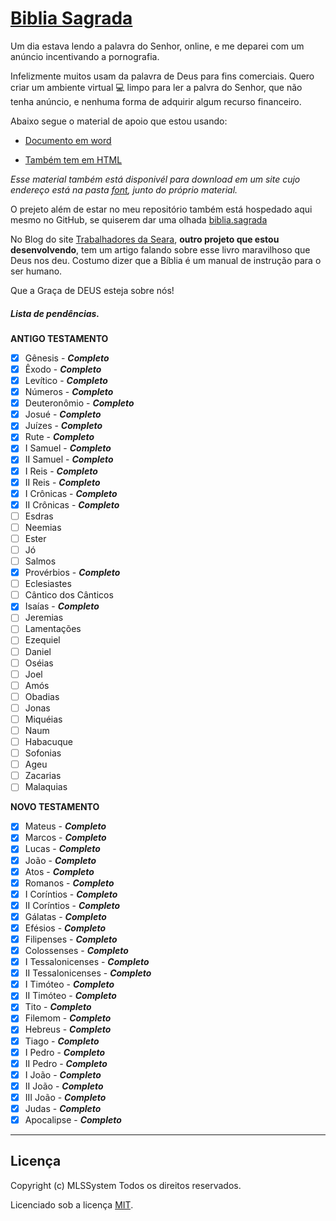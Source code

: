 # [Biblia Sagrada](https://mlssystem.github.io/biblia.sagrada)

Um dia estava lendo a palavra do Senhor, online, e me deparei com um anúncio incentivando a pornografia. 

Infelizmente muitos usam da palavra de Deus para fins comerciais. Quero criar um ambiente virtual :computer: limpo para ler a palvra do Senhor, que não tenha anúncio, e nenhuma forma de adquirir algum recurso financeiro. 

Abaixo segue o material de apoio que estou usando:

* [Documento em word](https://github.com/mlssystem/biblia.sagrada/tree/master/font)

* [Também tem em HTML](https://github.com/mlssystem/biblia.sagrada/tree/master/font)

_Esse material também está disponivél para download em um site cujo endereço está na pasta [font](https://github.com/mlssystem/biblia.sagrada/tree/master/font), junto do próprio material._

O prejeto além de estar no meu repositório também está hospedado aqui mesmo no GitHub, se quiserem dar uma olhada [biblia.sagrada](https://mlssystem.github.io/biblia.sagrada/)

No Blog do site [Trabalhadores da Seara](https://mlssystem.github.io/trabalhadoresdaseara/biblia-sagrada.html#), **outro projeto que estou desenvolvendo**, tem um artigo falando sobre esse livro maravilhoso que Deus nos deu. Costumo dizer que a Bíblia é um manual de instrução para o ser humano.

Que a Graça de DEUS esteja sobre nós!

##### Lista de pendências.

**ANTIGO TESTAMENTO**

- [x] Gênesis - __*Completo*__
- [x] Êxodo - __*Completo*__
- [X] Levítico - __*Completo*__
- [X] Números - __*Completo*__
- [X] Deuteronômio - __*Completo*__
- [X] Josué - __*Completo*__
- [X] Juízes - __*Completo*__
- [X] Rute - __*Completo*__
- [X] I Samuel - __*Completo*__
- [X] II Samuel - __*Completo*__
- [X] I Reis - __*Completo*__	
- [X] II Reis - __*Completo*__
- [X] I Crônicas - __*Completo*__
- [X] II Crônicas - __*Completo*__
- [ ] Esdras
- [ ] Neemias
- [ ] Ester
- [ ] Jó
- [ ] Salmos
- [x] Provérbios - __*Completo*__
- [ ] Eclesiastes
- [ ] Cântico dos Cânticos
- [X] Isaías - __*Completo*__
- [ ] Jeremias
- [ ] Lamentações
- [ ] Ezequiel
- [ ] Daniel
- [ ] Oséias
- [ ] Joel
- [ ] Amós
- [ ] Obadias
- [ ] Jonas
- [ ] Miquéias
- [ ] Naum
- [ ] Habacuque
- [ ] Sofonias
- [ ] Ageu
- [ ] Zacarias
- [ ] Malaquias	

**NOVO TESTAMENTO**

- [x] Mateus - __*Completo*__
- [x] Marcos - __*Completo*__
- [x] Lucas - __*Completo*__
- [X] João - __*Completo*__
- [X] Atos - __*Completo*__
- [X] Romanos - __*Completo*__
- [X] I Coríntios - __*Completo*__
- [X] II Coríntios - __*Completo*__
- [X] Gálatas - __*Completo*__
- [x] Efésios - __*Completo*__
- [X] Filipenses - __*Completo*__
- [X] Colossenses - __*Completo*__
- [X] I Tessalonicenses - __*Completo*__
- [X] II Tessalonicenses - __*Completo*__
- [X] I Timóteo - __*Completo*__
- [X] II Timóteo - __*Completo*__
- [X] Tito - __*Completo*__
- [X] Filemom - __*Completo*__
- [X] Hebreus - __*Completo*__
- [X] Tiago - __*Completo*__
- [X] I Pedro - __*Completo*__
- [X] II Pedro - __*Completo*__
- [X] I João - __*Completo*__
- [X] II João - __*Completo*__
- [X] III João - __*Completo*__
- [X] Judas - __*Completo*__
- [X] Apocalipse - __*Completo*__	

---

## Licença

Copyright (c) MLSSystem Todos os direitos reservados.

Licenciado sob a licença [MIT](https://github.com/mlssystem/biblia.sagrada/blob/master/LICENSE).
